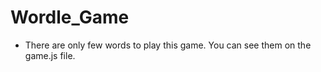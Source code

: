 # Wordle_Game
 
* There are only few words to play this game. You can see them on the game.js file.



